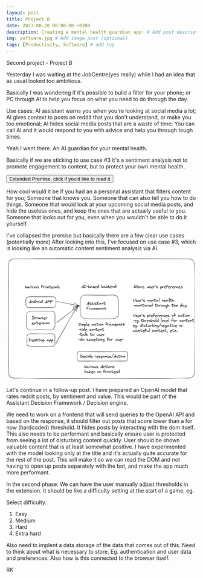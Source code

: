 ```yaml
---
layout: post
title: Project B
date: 2023-08-20 00:00:00 +0300
description: Creating a mental health guardian app! # Add post description (optional)
img: software.jpg # Add image post (optional)
tags: [Productivity, Software] # add tag
---
```


Second project - Project B

Yesterday I was waiting at the JobCentre(yes really) while I had an idea that as usual looked too ambitious.

Basically I was wondering if it's possible to build a filter for your phone; or PC through AI to help you focus on what you need to do through the day.

Use cases: 
AI assistant warns you when you're looking at social media a lot;
AI gives context to posts on reddit that you don't understand, or make you too emotional;
AI hides social media posts that are a waste of time;
You can call AI and it would respond to you with advice and help you through tough times.

Yeah I went there. An AI guardian for your mental health.

Basically if we are sticking to use case #3 it's a sentiment analysis not to promote engagement to content, but to protect your own mental health.

<button class ="spoiler-button">Extended Premise, click if you'd like to read it</button> 
<div class ="spoiler" hidden>It would go against a lot of companies' goals, which is to make more profit by breaking your resolve to buying their stuff. But bloody hell, the internet has changed so much. Nowadays you can't pick up your phone without seeing a few notifications, whole content networks exist for the sole reason to market products to you, to make you interested in things that you didn't know existed before.
Add that it's actually been proven that social media consumption is negatively correlated to mental health; but they make it so difficult to avoid now due to everyone being there. If you want to make new or maintain your existing relationships, you have to wade through promoted posts and adverts; You are ushered to use apps but nearly every single one of them are built on the premise that you buy one of several levels of paid premium access; otherwise you are stuck with a barebones and often almost unusable free version.
Increased efforts of cracking down on adblocking and not putting users' mental health first. Users are marketed new smartphones and other devices daily just so you can buy the newest model, with questionable improvements(if any).

There is not much effort to push back on the literal piles of popups and you have to accept cookies on every website ever. Users have to fight their devices just to view news websites. Social media sites thrive on giving you content that makes you come back for more - even if you feel worse after reading/watching and have wasted a ton of time and energy - trying to sift through the literal thousands of cross-posted circulars coming from various bots and content farms.</div>

How cool would it be if you had an a personal assistant that filters content for you; Someone that knows you. Someone that can also tell you how to do things. Someone that would look at your upcoming social media posts, and hide the useless ones, and keep the ones that are actually useful to you. Someone that looks out for you, even when you wouldn't be able to do it yourself.

I've collapsed the premise but basically there are a few clear use cases (potentially more)
After looking into this, I've focused on use case #3, which is looking like an automatic content sentiment analysis via AI.

![Architecture diagram](/assets/img/architecture-ai-guardian.png)

Let's continue in a follow-up post. I have prepared an OpenAI model that rates reddit posts, by sentiment and value. This would be part of the Assistant Decision Framework / Decision engine.

We need to work on a frontend that will send queries to the OpenAI API and based on the response, it should filter out posts that score lower than a for now (hardcoded) threshold. It hides posts by interacting with the dom itself.
This also needs to be performant and basically ensure user is protected from seeing a lot of disturbing content quickly. User should be shown valuable content that is at least somewhat positive.
I have experimented with the model looking only at the title and it's actually quite accurate for the rest of the post. This will make it so we can read the DOM and not having to open up posts separately with the bot, and make the app much more performant.

In the second phase:
We can have the user manually adjust thresholds in the extension. It should be like a difficulty setting at the start of a game, eg.

Select difficulty:
1. Easy
1. Medium
1. Hard
1. Extra hard

Also need to implent a data storage of the data that comes out of this. Need to think about what is necessary to store. Eg. authentication and user data and preferences. Also how is this connected to the browser itself.




RK